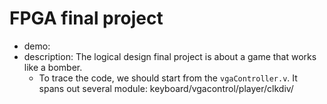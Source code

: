 # FPGA final project
- demo:
- description: The logical design final project is about a game that works like a bomber.
  - To trace the code, we should start from the `vgaController.v`. It spans out several module: keyboard/vgacontrol/player/clkdiv/
